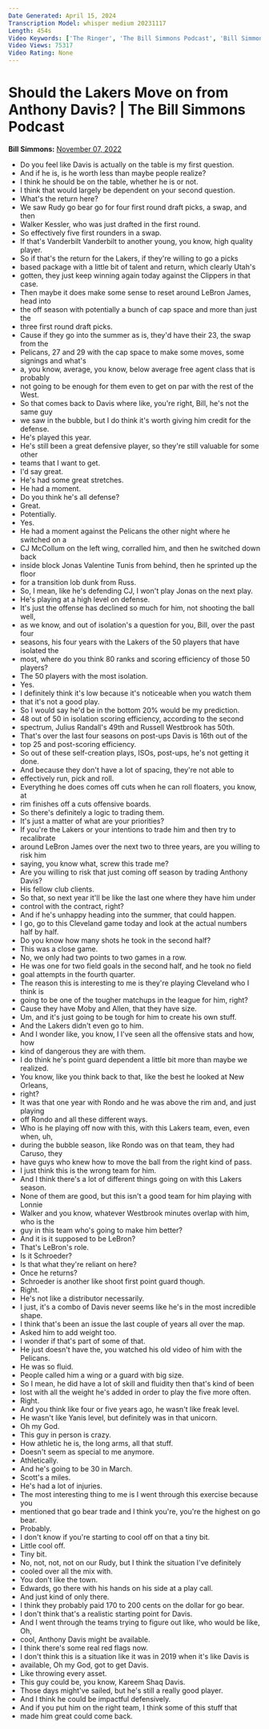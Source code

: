 ```yaml
---
Date Generated: April 15, 2024
Transcription Model: whisper medium 20231117
Length: 454s
Video Keywords: ['The Ringer', 'The Bill Simmons Podcast', 'Bill Simmons Show', 'NBA Podcast', 'NBA Show', 'Basketball Podcast', 'Basketball Show', 'Bill Simmons', 'Anthony Davis', 'Los Angeles Lakers', 'Lakers Basketball', 'LeBron James', 'The Ringer Basketball Show', 'The Ringer Basketball']
Video Views: 75317
Video Rating: None
---
```


# Should the Lakers Move on from Anthony Davis? | The Bill Simmons Podcast
**Bill Simmons:** [November 07, 2022](https://www.youtube.com/watch?v=meU8KxVGV1o)
*  Do you feel like Davis is actually on the table is my first question.
*  And if he is, is he worth less than maybe people realize?
*  I think he should be on the table, whether he is or not.
*  I think that would largely be dependent on your second question.
*  What's the return here?
*  We saw Rudy go bear go for four first round draft picks, a swap, and then
*  Walker Kessler, who was just drafted in the first round.
*  So effectively five first rounders in a swap.
*  If that's Vanderbilt Vanderbilt to another young, you know, high quality player.
*  So if that's the return for the Lakers, if they're willing to go a picks
*  based package with a little bit of talent and return, which clearly Utah's
*  gotten, they just keep winning again today against the Clippers in that case.
*  Then maybe it does make some sense to reset around LeBron James, head into
*  the off season with potentially a bunch of cap space and more than just the
*  three first round draft picks.
*  Cause if they go into the summer as is, they'd have their 23, the swap from the
*  Pelicans, 27 and 29 with the cap space to make some moves, some signings and what's
*  a, you know, average, you know, below average free agent class that is probably
*  not going to be enough for them even to get on par with the rest of the West.
*  So that comes back to Davis where like, you're right, Bill, he's not the same guy
*  we saw in the bubble, but I do think it's worth giving him credit for the defense.
*  He's played this year.
*  He's still been a great defensive player, so they're still valuable for some other
*  teams that I want to get.
*  I'd say great.
*  He's had some great stretches.
*  He had a moment.
*  Do you think he's all defense?
*  Great.
*  Potentially.
*  Yes.
*  He had a moment against the Pelicans the other night where he switched on a
*  CJ McCollum on the left wing, corralled him, and then he switched down back
*  inside block Jonas Valentine Tunis from behind, then he sprinted up the floor
*  for a transition lob dunk from Russ.
*  So, I mean, like he's defending CJ, I won't play Jonas on the next play.
*  He's playing at a high level on defense.
*  It's just the offense has declined so much for him, not shooting the ball well,
*  as we know, and out of isolation's a question for you, Bill, over the past four
*  seasons, his four years with the Lakers of the 50 players that have isolated the
*  most, where do you think 80 ranks and scoring efficiency of those 50 players?
*  The 50 players with the most isolation.
*  Yes.
*  I definitely think it's low because it's noticeable when you watch them
*  that it's not a good play.
*  So I would say he'd be in the bottom 20% would be my prediction.
*  48 out of 50 in isolation scoring efficiency, according to the second
*  spectrum, Julius Randall's 49th and Russell Westbrook has 50th.
*  That's over the last four seasons on post-ups Davis is 16th out of the
*  top 25 and post-scoring efficiency.
*  So out of these self-creation plays, ISOs, post-ups, he's not getting it done.
*  And because they don't have a lot of spacing, they're not able to
*  effectively run, pick and roll.
*  Everything he does comes off cuts when he can roll floaters, you know, at
*  rim finishes off a cuts offensive boards.
*  So there's definitely a logic to trading them.
*  It's just a matter of what are your priorities?
*  If you're the Lakers or your intentions to trade him and then try to recalibrate
*  around LeBron James over the next two to three years, are you willing to risk him
*  saying, you know what, screw this trade me?
*  Are you willing to risk that just coming off season by trading Anthony Davis?
*  His fellow club clients.
*  So that, so next year it'll be like the last one where they have him under
*  control with the contract, right?
*  And if he's unhappy heading into the summer, that could happen.
*  I go, go to this Cleveland game today and look at the actual numbers half by half.
*  Do you know how many shots he took in the second half?
*  This was a close game.
*  No, we only had two points to two games in a row.
*  He was one for two field goals in the second half, and he took no field
*  goal attempts in the fourth quarter.
*  The reason this is interesting to me is they're playing Cleveland who I think is
*  going to be one of the tougher matchups in the league for him, right?
*  Cause they have Moby and Allen, that they have size.
*  Um, and it's just going to be tough for him to create his own stuff.
*  And the Lakers didn't even go to him.
*  And I wonder like, you know, I I've seen all the offensive stats and how, how
*  kind of dangerous they are with them.
*  I do think he's point guard dependent a little bit more than maybe we realized.
*  You know, like you think back to that, like the best he looked at New Orleans,
*  right?
*  It was that one year with Rondo and he was above the rim and, and just playing
*  off Rondo and all these different ways.
*  Who is he playing off now with this, with this Lakers team, even, even when, uh,
*  during the bubble season, like Rondo was on that team, they had Caruso, they
*  have guys who knew how to move the ball from the right kind of pass.
*  I just think this is the wrong team for him.
*  And I think there's a lot of different things going on with this Lakers season.
*  None of them are good, but this isn't a good team for him playing with Lonnie
*  Walker and you know, whatever Westbrook minutes overlap with him, who is the
*  guy in this team who's going to make him better?
*  And it is it supposed to be LeBron?
*  That's LeBron's role.
*  Is it Schroeder?
*  Is that what they're reliant on here?
*  Once he returns?
*  Schroeder is another like shoot first point guard though.
*  Right.
*  He's not like a distributor necessarily.
*  I just, it's a combo of Davis never seems like he's in the most incredible shape.
*  I think that's been an issue the last couple of years all over the map.
*  Asked him to add weight too.
*  I wonder if that's part of some of that.
*  He just doesn't have the, you watched his old video of him with the Pelicans.
*  He was so fluid.
*  People called him a wing or a guard with big size.
*  So I mean, he did have a lot of skill and fluidity then that's kind of been
*  lost with all the weight he's added in order to play the five more often.
*  Right.
*  And you think like four or five years ago, he wasn't like freak level.
*  He wasn't like Yanis level, but definitely was in that unicorn.
*  Oh my God.
*  This guy in person is crazy.
*  How athletic he is, the long arms, all that stuff.
*  Doesn't seem as special to me anymore.
*  Athletically.
*  And he's going to be 30 in March.
*  Scott's a miles.
*  He's had a lot of injuries.
*  The most interesting thing to me is I went through this exercise because you
*  mentioned that go bear trade and I think you're, you're the highest on go bear.
*  Probably.
*  I don't know if you're starting to cool off on that a tiny bit.
*  Little cool off.
*  Tiny bit.
*  No, not, not, not on our Rudy, but I think the situation I've definitely
*  cooled over all the mix with.
*  You don't like the town.
*  Edwards, go there with his hands on his side at a play call.
*  And just kind of only there.
*  I think they probably paid 170 to 200 cents on the dollar for go bear.
*  I don't think that's a realistic starting point for Davis.
*  And I went through the teams trying to figure out like, who would be like, Oh,
*  cool, Anthony Davis might be available.
*  I think there's some real red flags now.
*  I don't think this is a situation like it was in 2019 when it's like Davis is
*  available, Oh my God, got to get Davis.
*  Like throwing every asset.
*  This guy could be, you know, Kareem Shaq Davis.
*  Those days might've sailed, but he's still a really good player.
*  And I think he could be impactful defensively.
*  And if you put him on the right team, I think some of this stuff that
*  made him great could come back.
